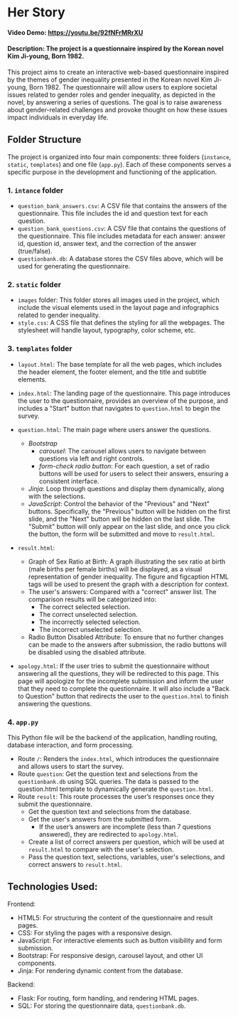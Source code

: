 # Her Story
#### Video Demo:  <https://youtu.be/92fNFrMRrXU>
#### Description: The project is a questionnaire inspired by the Korean novel Kim Ji-young, Born 1982.
This project aims to create an interactive web-based questionnaire inspired by the themes of gender inequality presented in the Korean novel Kim Ji-young, Born 1982. The questionnaire will allow users to explore societal issues related to gender roles and gender inequality, as depicted in the novel, by answering a series of questions. The goal is to raise awareness about gender-related challenges and provoke thought on how these issues impact individuals in everyday life.

## Folder Structure

The project is organized into four main components: three folders (`instance`, `static`, `templates`) and one file (`app.py`). Each of these components serves a specific purpose in the development and functioning of the application.

### 1. `intance` folder
- `question_bank_answers.csv`: A CSV file that contains the answers of the questionnaire. This file includes the id and question text for each question.
- `question_bank_questions.csv`: A CSV file that contains the questions of the questionnaire. This file includes metadata for each answer: answer id, question id, answer text, and the correction of the answer (true/false).
- `questionbank.db`: A database stores the CSV files above, which will be used for generating the questionnaire.

### 2. `static` folder
- `images` folder: This folder stores all images used in the project, which include the visual elements used in the layout page and infographics related to gender inequality.
- `style.css`: A CSS file that defines the styling for all the webpages. The stylesheet will handle layout, typography, color scheme, etc.

### 3. `templates` folder

- `layout.html`: The base template for all the web pages, which includes the header element, the footer element, and the title and subtitle elements.

- `index.html`: The landing page of the questionnaire. This page introduces the user to the questionnaire, provides an overview of the purpose, and includes a "Start" button that navigates to `question.html` to begin the survey.

- `question.html`: The main page where users answer the questions.
    - *Bootstrap*
        - *carousel*: The carousel allows users to navigate between questions via left and right controls.
        - *form-check radio button*: For each question, a set of radio buttons will be used for users to select their answers, ensuring a consistent interface.
    - *Jinja*: Loop through questions and display them dynamically, along with the selections.
    - *JavaScript*: Control the behavior of the "Previous" and "Next" buttons. Specifically, the "Previous" button will be hidden on the first slide, and the "Next" button will be hidden on the last slide. The "Submit" button will only appear on the last slide, and once you click the button, the form will be submitted and move to `result.html`.

- `result.html`:
    - Graph of Sex Ratio at Birth: A graph illustrating the sex ratio at birth (male births per female births) will be displayed, as a visual representation of gender inequality. The figure and figcaption HTML tags will be used to present the graph with a description for context.
    - The user's answers: Compared with a "correct" answer list. The comparison results will be categorized into:
        - The correct selected selection.
        - The correct unselected selection.
        - The incorrectly selected selection.
        - The incorrect unselected selection.
    - Radio Button Disabled Attribute: To ensure that no further changes can be made to the answers after submission, the radio buttons will be disabled using the disabled attribute.

- `apology.html`: If the user tries to submit the questionnaire without answering all the questions, they will be redirected to this page. This page will apologize for the incomplete submission and inform the user that they need to complete the questionnaire. It will also include a "Back to Question" button that redirects the user to the `question.html` to finish answering the questions.

### 4. `app.py`
This Python file will be the backend of the application, handling routing, database interaction, and form processing.
- Route `/`: Renders the `index.html`, which introduces the questionnaire and allows users to start the survey.
- Route `question`: Get the question text and selections from the `questionbank.db` using SQL queries. The data is passed to the question.html template to dynamically generate the `question.html`.
- Route `result`: This route processes the user’s responses once they submit the questionnaire.
    - Get the question text and selections from the database.
    - Get the user's answers from the submitted form.
        - If the user’s answers are incomplete (less than 7 questions answered), they are redirected to `apology.html`.
    - Create a list of correct answers per question, which will be used at `result.html` to compare with the user's selection.
    - Pass the question text, selections, variables, user's selections, and correct answers to `result.html`.

## Technologies Used:
Frontend:
- HTML5: For structuring the content of the questionnaire and result pages.
- CSS: For styling the pages with a responsive design.
- JavaScript: For interactive elements such as button visibility and form submission.
- Bootstrap: For responsive design, carousel layout, and other UI components.
- Jinja: For rendering dynamic content from the database.

Backend:
- Flask: For routing, form handling, and rendering HTML pages.
- SQL: For storing the questionnaire data, `questionbank.db`.
